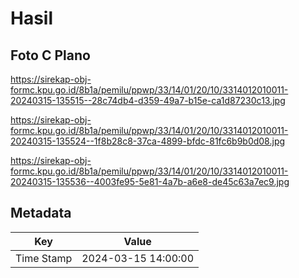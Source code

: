 # Hasil

## Foto C Plano

https://sirekap-obj-formc.kpu.go.id/8b1a/pemilu/ppwp/33/14/01/20/10/3314012010011-20240315-135515--28c74db4-d359-49a7-b15e-ca1d87230c13.jpg

https://sirekap-obj-formc.kpu.go.id/8b1a/pemilu/ppwp/33/14/01/20/10/3314012010011-20240315-135524--1f8b28c8-37ca-4899-bfdc-81fc6b9b0d08.jpg

https://sirekap-obj-formc.kpu.go.id/8b1a/pemilu/ppwp/33/14/01/20/10/3314012010011-20240315-135536--4003fe95-5e81-4a7b-a6e8-de45c63a7ec9.jpg


## Metadata

| Key        | Value               |
| ---------- | ------------------- |
| Time Stamp | 2024-03-15 14:00:00 |



